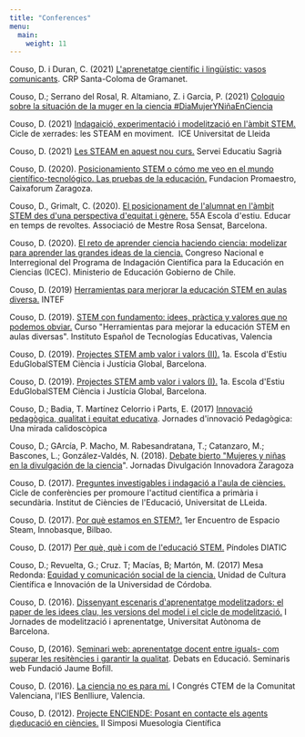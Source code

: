 ```yaml
---
title: "Conferences"
menu:
  main:
    weight: 11
---
```

Couso, D. i Duran, C. (2021) [L\'aprenetatge científic i lingüístic:
vasos comunicants](https://www.youtube.com/watch?v=l6Jcx-4DslI). CRP
Santa-Coloma de Gramanet.

Couso, D.; Serrano del Rosal, R. Altamiano, Z. i Garcia, P. (2021)
[Coloquio sobre la situación de la muger en la ciencia
\#DiaMujerYNiñaEnCiencia](https://www.youtube.com/watch?v=uJXoBqrTypc)

Couso, D. (2021) [Indagaició, experimentació i modelització en l\'àmbit
STEM.](https://www.youtube.com/watch?v=mO5YKk2015U) Cicle de xerrades:
les STEAM en moviment.  ICE Universitat de Lleida

Couso, D. (2021) [Les STEAM en aquest nou
curs.](https://www.youtube.com/watch?v=jJuTKJMMDGA) Servei Educatiu
Sagrià

Couso, D. (2020). [Posicionamiento STEM o cómo me veo en el mundo
científico-tecnológico. Las pruebas de la
educación.](https://www.youtube.com/watch?v=Qr4a5VG0NkE&feature=youtu.be)
Fundacion Promaestro, Caixaforum Zaragoza.

Couso, D., Grimalt, C. (2020). [El posicionament de l'alumnat en l'àmbit
STEM des d'una perspectiva d'equitat i
gènere.](https://www.rosasensat.org/conferencia-amb-digna-couso-el-posicionament-de-lalumnat-en-lambit-stem-des-duna-perspectiva-dequitat-i-genere/)
55A Escola d\'estiu. Educar en temps de revoltes. Associació de Mestre
Rosa Sensat, Barcelona.

Couso, D. (2020). [El reto de aprender ciencia haciendo ciencia:
modelizar para aprender las grandes ideas de la
ciencia.](https://www.youtube.com/watch?v=7EN72cZRIj8) Congreso Nacional
e Interregional del Programa de Indagación Científica para la Educación
en Ciencias (ICEC). Ministerio de Educación Gobierno de Chile.

Couso, D. (2019) [Herramientas para merjorar la educación STEM en aulas
diversa.](https://www.youtube.com/watch?v=_xXRgrZD3xo) INTEF

Couso, D. (2019). [STEM con fundamento: idees, pràctica y valores que no
podemos obviar.](https://www.youtube.com/watch?v=_xXRgrZD3xo) Curso
\"Herramientas para mejorar la educación STEM en aulas diversas\".
Instituto Español de Tecnologías Educativas, Valencia

Couso, D. (2019). [Projectes STEM amb valor i valors
(II).](https://www.youtube.com/watch?v=AbnuYDI1-x8) 1a. Escola d\'Estiu
EduGlobalSTEM Ciència i Justícia Global, Barcelona.

Couso, D. (2019). [Projectes STEM amb valor i valors
(I).](https://www.youtube.com/watch?v=gVcK41N0r2c) 1a. Escola d\'Estiu
EduGlobalSTEM Ciència i Justícia Global, Barcelona.

Couso, D.; Badia, T. Martínez Celorrio i Parts, E. (2017) [Innovació
pedagògica, qualitat i equitat
educativa](https://www.youtube.com/watch?v=gP7KQ1-FBig). Jornades
d\'innovació Pedagògica: Una mirada calidoscòpica

Couso, D.; GArcía, P. Macho, M. Rabesandratana, T.; Catanzaro, M.;
Bascones, L.; González-Valdés, N. (2018). [Debate bierto \"Mujeres y
niñas en la divulgación de la
ciencia](https://www.youtube.com/watch?v=4iyxiYTSvaA)\". Jornadas
Divulgación Innovadora Zaragoza

Couso, D. (2017). [Preguntes investigables i indagació a l\'aula de
ciències.](https://www.youtube.com/watch?v=Zj9PxQ5Qq4Q) Cicle de
conferències per promoure l'actitud científica a primària i secundària.
Institut de Ciències de l\'Educació, Universitat de LLeida.

Couso, D. (2017). [Por què estamos en
STEM?.](https://www.youtube.com/watch?v=zXZinK_im6E) 1er Encuentro de
Espacio Steam, Innobasque, Bilbao.

Couso, D. (2017) [Per què, què i com de l\'educació
STEM.](https://www.youtube.com/watch?v=-Ljir6gx1t8) Píndoles DIATIC

Couso, D.; Revuelta, G.; Cruz. T; Macías, B; Martón, M. (2017) Mesa
Redonda: [Equidad y comunicación social de la
ciencia.](https://www.youtube.com/watch?v=edLZWp217nk) Unidad de Cultura
Científica e Innovación de la Universidad de Córdoba.

Couso, D. (2016). [Dissenyant escenaris d\'aprenentatge modelitzadors:
el paper de les idees clau, les versions del model i el cicle de
modelització.](https://www.youtube.com/watch?v=QXyU_WZWynQ) I Jornades
de modelització i aprenentatge, Universitat Autònoma de Barcelona.

Couso, D, (2016). S[eminari web: aprenentatge docent entre iguals- com
superar les resitències i garantir la
qualitat](https://www.youtube.com/watch?v=hF_RwHqGuq8). Debats en
Educació. Seminaris web Fundació Jaume Bofill.

Couso, D. (2016). [La ciencia no es para
mí.](https://www.youtube.com/watch?v=2rP4YYZkZWQ) I Congrés CTEM de la
Comunitat Valenciana, l\'IES Benlliure, Valencia.

Couso, D. (2012). [Projecte ENCIENDE: Posant en contacte els agents
d¡educació en ciències.](https://www.youtube.com/watch?v=V-BH1301sI4) II
Simposi Muesologia Científica
